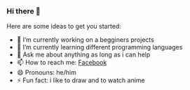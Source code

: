 ### Hi there 👋

Here are some ideas to get you started:

- 🔭 I’m currently working on a begginers projects 
- 🌱 I’m currently learning different programming languages 
- 💬 Ask me about anything as long as i can help
- 📫 How to reach me: [Facebook](https://www.facebook.com/profile.php?id=100035557890425&mibextid=avESrC)
- 😄 Pronouns: he/him
- ⚡ Fun fact: i like to draw and to watch anime
